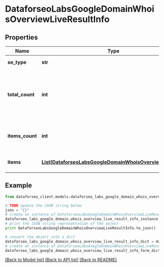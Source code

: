 # DataforseoLabsGoogleDomainWhoisOverviewLiveResultInfo


## Properties

Name | Type | Description | Notes
------------ | ------------- | ------------- | -------------
**se_type** | **str** | search engine type | [optional] 
**total_count** | **int** | total amount of results in our database relevant to your request | [optional] 
**items_count** | **int** | the number of results returned in the items array | [optional] 
**items** | [**List[DataforseoLabsGoogleDomainWhoisOverviewLiveItem]**](DataforseoLabsGoogleDomainWhoisOverviewLiveItem.md) | contains ranking and traffic data | [optional] 

## Example

```python
from dataforseo_client.models.dataforseo_labs_google_domain_whois_overview_live_result_info import DataforseoLabsGoogleDomainWhoisOverviewLiveResultInfo

# TODO update the JSON string below
json = "{}"
# create an instance of DataforseoLabsGoogleDomainWhoisOverviewLiveResultInfo from a JSON string
dataforseo_labs_google_domain_whois_overview_live_result_info_instance = DataforseoLabsGoogleDomainWhoisOverviewLiveResultInfo.from_json(json)
# print the JSON string representation of the object
print DataforseoLabsGoogleDomainWhoisOverviewLiveResultInfo.to_json()

# convert the object into a dict
dataforseo_labs_google_domain_whois_overview_live_result_info_dict = dataforseo_labs_google_domain_whois_overview_live_result_info_instance.to_dict()
# create an instance of DataforseoLabsGoogleDomainWhoisOverviewLiveResultInfo from a dict
dataforseo_labs_google_domain_whois_overview_live_result_info_form_dict = dataforseo_labs_google_domain_whois_overview_live_result_info.from_dict(dataforseo_labs_google_domain_whois_overview_live_result_info_dict)
```
[[Back to Model list]](../README.md#documentation-for-models) [[Back to API list]](../README.md#documentation-for-api-endpoints) [[Back to README]](../README.md)


